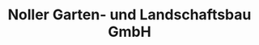 ---
title: "Noller Garten- und Landschaftsbau GmbH"
url: /bad-saeckingen/noller-garten-und-landschaftsbau-gmbh/
shop: Garten-Center
---